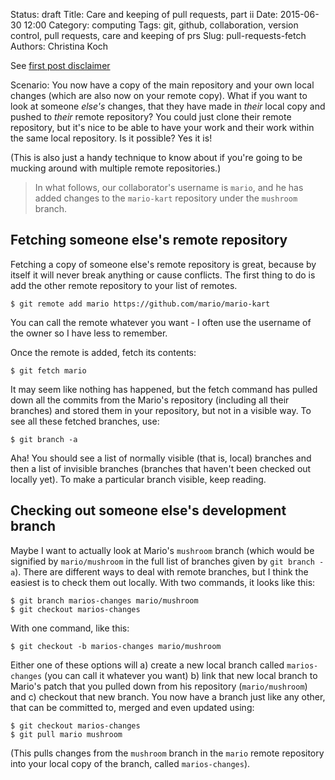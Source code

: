 Status: draft
Title: Care and keeping of pull requests, part ii
Date: 2015-06-30 12:00
Category: computing
Tags: git, github, collaboration, version control, pull requests, care and keeping of prs
Slug: pull-requests-fetch
Authors: Christina Koch

See [first post disclaimer](http://christinalk.github.io/blog/pull-requests.html)

Scenario: You now have a copy of the main repository and your own local changes (which 
are also now on your remote copy).  What if you want to look at someone *else's* 
changes, that they have made in *their* local copy and pushed to *their* remote 
repository?  You could just clone their remote repository, but 
it's nice to be able to have your work and their work within the same local 
repository.  Is it possible?  Yes it is!  

(This is also just a handy technique to know about if you're going to be 
mucking around with multiple remote repositories.)  

> In what follows, our collaborator's username is `mario`, and he has added changes to 
> the `mario-kart` repository under the `mushroom` branch.  

## Fetching someone else's remote repository

Fetching a copy of someone else's remote repository is great, because by itself 
it will never break anything or cause conflicts.  The first thing to do is add
the other remote repository to your list of remotes.  

~~~
$ git remote add mario https://github.com/mario/mario-kart
~~~

You can call the remote whatever you want - I often use the username 
of the owner so I have less to remember.  

Once the remote is added, fetch its contents: 

~~~
$ git fetch mario
~~~

It may seem like nothing has happened, but the fetch command has pulled down 
all the commits from the Mario's repository (including all their branches) and stored them in your repository, but not in a visible way.  To see all these fetched branches, use: 

~~~
$ git branch -a
~~~

Aha!  You should see a list of normally visible (that is, local) branches and then a list of invisible branches (branches that haven't been checked out locally yet).  To 
make a particular branch visible, keep reading.  

## Checking out someone else's development branch

Maybe I want to actually look at Mario's `mushroom` branch (which would be 
signified by `mario/mushroom` in the full list of branches given by 
`git branch -a`).  There are different ways to deal with remote branches, but I think 
the easiest is to check them out locally.  With two commands, it looks like this: 

~~~
$ git branch marios-changes mario/mushroom
$ git checkout marios-changes
~~~

With one command, like this: 

~~~
$ git checkout -b marios-changes mario/mushroom
~~~

Either one of these options will a) create a new local branch called `marios-changes` 
(you can call it whatever you want) b) link that new local branch to Mario's 
patch that you pulled down from his repository (`mario/mushroom`) and c) checkout
that new branch.  You now have a 
branch just like any other, that can be committed to, merged and even updated using: 

~~~
$ git checkout marios-changes
$ git pull mario mushroom
~~~

(This pulls changes from the `mushroom` branch in the `mario` remote 
repository into your local copy of the branch, called 
`marios-changes`).  
